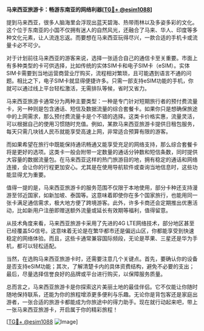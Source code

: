 **马来西亚旅游卡：畅游东南亚的网络利器[[TG💪+ @esim1088](https://t.me/s/esim1088)]**

提到马来西亚，很多人脑海里会浮现出蓝天碧海、热带雨林以及多姿多彩的文化。这个位于东南亚的小国不仅拥有迷人的自然风光，还融合了马来、华人、印度等多种文化元素，让人流连忘返。而要想在马来西亚玩得尽兴，一款合适的手机卡或流量卡必不可少。

对于计划前往马来西亚的游客来说，选择一张适合自己的通信卡至关重要。市面上有多种类型的卡可供选择，比如传统的实体SIM卡和电子SIM卡（eSIM）。实体SIM卡需要到当地运营商营业厅购买，流程相对繁琐，且可能遇到语言不通的问题。相比之下，电子SIM卡就显得便捷许多。只需一部支持eSIM功能的手机，你就可以通过线上平台轻松激活，无需排队等候，省时又省力。

马来西亚旅游卡通常分为两种主要类型：一种是专门针对短期旅行者的预付费流量卡，另一种则是包含通话、短信及数据流量的综合套餐卡。如果你只是想确保旅途中的上网需求，那么预付费流量卡是个不错的选择。这类卡价格实惠，流量灵活，可以根据自己的使用习惯随时充值。例如，某款马来西亚旅游卡提供日租包服务，每天只需几块钱人民币就能享受高速上网，非常适合预算有限的游客。

而如果希望在旅行中既能保持通讯畅通又能享受充足的网络支持，那么综合套餐卡将是更好的选项。这类卡一般会附带一定数量的通话分钟数和短信条数，同时提供大容量的数据流量包。在马来西亚这样的热门旅游目的地，拥有稳定的通话和网络连接，会让你的行程更加安心。尤其是在使用导航软件或查询当地信息时，这些功能显得尤为重要。

值得一提的是，马来西亚旅游卡的服务范围不仅限于本地使用，部分卡种还支持漫游至邻近国家，如新加坡、泰国等。这意味着即使你在多个国家旅行，也能用同一张卡满足通信需求，极大地方便了跨境游客。此外，许多卡商还会定期推出优惠活动，比如新用户注册即赠送额外流量或延长有效期等福利，值得留意。

从技术角度来看，马来西亚旅游卡采用了先进的4G LTE网络技术，部分地区甚至已经覆盖5G信号。这意味着无论是在繁华都市还是偏远山区，你都能享受到快速稳定的网络体验。而且，这些卡通常兼容国际频段，无论是苹果、三星还是华为手机，都可以轻松适配。

当然，在选购马来西亚旅游卡时，还需要注意几个关键点。首先，要确认你的设备是否支持eSIM功能；其次，了解清楚卡内的具体资费结构，避免不必要的支出；最后，尽量选择信誉良好的品牌或平台进行购买，以保障服务质量。

总而言之，马来西亚旅游卡是你探索这片美丽土地的最佳伴侣。它不仅能让你随时随地保持联系，还能为你的旅程增添更多便利与乐趣。无论你是背包客还是家庭出游者，一张合适的旅游卡都能成为你旅途中的得力助手。现在就行动起来吧，带上一张马来西亚旅游卡，开启属于你的精彩旅程！

[[TG💪+ @esim1088](https://t.me/s/esim1088) ![Image](https://i.postimg.cc/4NQfJmqS/Snipaste-2025-05-13-00-14-12.png)]